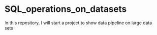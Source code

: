 # SQL_operations_on_datasets
In this repository, I will start a project to show data pipeline on large data sets
